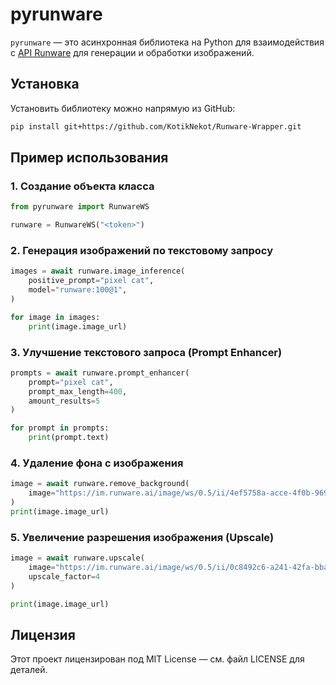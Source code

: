# pyrunware

`pyrunware` — это асинхронная библиотека на Python для взаимодействия с [API Runware](https://docs.runware.ai/en/getting-started/introduction) для генерации и обработки изображений.

## Установка

Установить библиотеку можно напрямую из GitHub:

```bash
pip install git+https://github.com/KotikNekot/Runware-Wrapper.git
```

## Пример использования

### 1. Создание объекта класса

```python
from pyrunware import RunwareWS

runware = RunwareWS("<token>")
```

### 2. Генерация изображений по текстовому запросу
```python
images = await runware.image_inference(
    positive_prompt="pixel cat",
    model="runware:100@1",
)

for image in images:
    print(image.image_url)
```

### 3. Улучшение текстового запроса (Prompt Enhancer)
```python
prompts = await runware.prompt_enhancer(
    prompt="pixel cat",
    prompt_max_length=400,
    amount_results=5
)

for prompt in prompts:
    print(prompt.text)
```

### 4. Удаление фона с изображения
```python
image = await runware.remove_background(
    image="https://im.runware.ai/image/ws/0.5/ii/4ef5758a-acce-4f0b-9691-064fbdbc2441.jpg",
)
print(image.image_url)
```

### 5. Увеличение разрешения изображения (Upscale)
```python
image = await runware.upscale(
    image="https://im.runware.ai/image/ws/0.5/ii/0c8492c6-a241-42fa-bba9-3e92851305c8.jpg",
    upscale_factor=4
)

print(image.image_url)
```


## Лицензия

Этот проект лицензирован под MIT License — см. файл LICENSE для деталей.

